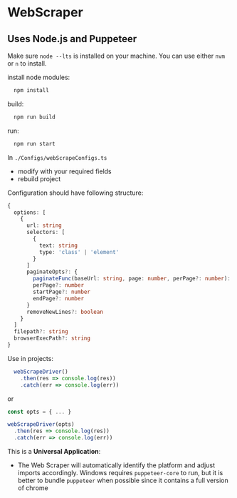 # WebScraper
## Uses Node.js and Puppeteer

Make sure `node --lts` is installed on your machine. You can use either `nvm` or `n` to install.

install node modules:
```bash
  npm install
```

build:
```bash
  npm run build
```

run:
```bash
  npm run start
```

In `./Configs/webScrapeConfigs.ts`

  - modify with your required fields
  - rebuild project

Configuration should have following structure:

```typescript
{
  options: [
    {
      url: string
      selectors: [
        {
          text: string
          type: 'class' | 'element'
        }
      ]
      paginateOpts?: {
        paginateFunc(baseUrl: string, page: number, perPage?: number): string
        perPage?: number
        startPage?: number
        endPage?: number
      }
      removeNewLines?: boolean
    }
  ]
  filepath?: string
  browserExecPath?: string
}
```

Use in projects:

```typescript
  webScrapeDriver()
    .then(res => console.log(res))
    .catch(err => console.log(err))
```

or 

```typescript
const opts = { ... }

webScrapeDriver(opts)
  .then(res => console.log(res))
  .catch(err => console.log(err))
```

This is a **Universal Application**:
  - The Web Scraper will automatically identify the platform and adjust imports accordingly. Windows requires `puppeteer-core` to run, but it is better to bundle `puppeteer` when possible since it contains a full version of chrome